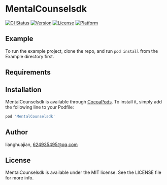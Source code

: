 # MentalCounselsdk

[![CI Status](https://img.shields.io/travis/lianghuajian/MentalCounselsdk.svg?style=flat)](https://travis-ci.org/lianghuajian/MentalCounselsdk)
[![Version](https://img.shields.io/cocoapods/v/MentalCounselsdk.svg?style=flat)](https://cocoapods.org/pods/MentalCounselsdk)
[![License](https://img.shields.io/cocoapods/l/MentalCounselsdk.svg?style=flat)](https://cocoapods.org/pods/MentalCounselsdk)
[![Platform](https://img.shields.io/cocoapods/p/MentalCounselsdk.svg?style=flat)](https://cocoapods.org/pods/MentalCounselsdk)

## Example

To run the example project, clone the repo, and run `pod install` from the Example directory first.

## Requirements

## Installation

MentalCounselsdk is available through [CocoaPods](https://cocoapods.org). To install
it, simply add the following line to your Podfile:

```ruby
pod 'MentalCounselsdk'
```

## Author

lianghuajian, 624935495@qq.com

## License

MentalCounselsdk is available under the MIT license. See the LICENSE file for more info.

